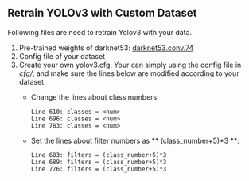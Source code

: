 ## Retrain YOLOv3 with Custom Dataset

Following files are need to retrain Yolov3 with your data.
1. Pre-trained weights of darknet53: [darknet53.conv.74](https://pjreddie.com/media/files/darknet53.conv.74)
2. Config file of your dataset
3. Create your own yolov3.cfg. Your can simply using the config file in *cfg/*, and make sure the lines below are modified according to your dataset
	* Change the lines about class numbers:

	      Line 610: classes = <num>
	      Line 696: classes = <num>
	      Line 783: classes = <num>
	* Set the lines about filter numbers as ** (class_number+5)*3 **:

	      Line 603: filters = (class_number+5)*3
	      Line 689: filters = (class_number+5)*3
	      Line 776: filters = (class_number+5)*3
